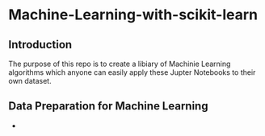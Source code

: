 # Machine-Learning-with-scikit-learn

## Introduction
The purpose of this repo is to create a libiary of Machinie Learning algorithms which anyone can easily apply these Jupter Notebooks to their own dataset.

## Data Preparation for Machine Learning
- 
